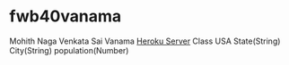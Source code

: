 # fwb40vanama
Mohith Naga Venkata Sai Vanama
[Heroku Server](https://fwb40vanama.herokuapp.com/)
Class USA
State(String)  City(String)  population(Number)
